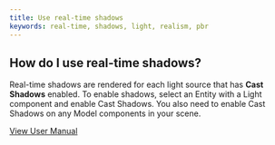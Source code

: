 ```yaml
---
title: Use real-time shadows
keywords: real-time, shadows, light, realism, pbr
---
```


## How do I use real-time shadows?

Real-time shadows are rendered for each light source that has **Cast Shadows** enabled. To enable shadows, select an Entity with a Light component and enable Cast Shadows. You also need to enable Cast Shadows on any Model components in your scene.

<a class="docs" href="http://developer.playcanvas.com/en/user-manual/shadows/" target="_blank">View User Manual</a>

